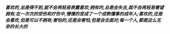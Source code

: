 ***喜欢的,总是得不到,就不会再轻易表露喜欢;拥有的,总是会失去,就不会再轻易奢望拥有;在一次次的受伤和疗伤中,慢慢的变成了一个成熟懂事的成年人;喜欢的,还是会喜欢,但是可以不拥有;害怕的,还是会害怕,但是会去面对;每一个人,都是这么无奈的长大的***